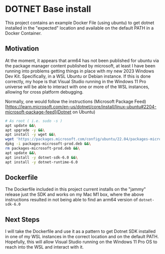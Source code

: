 # DOTNET Base install

This project contains an example Docker File (using ubuntu) to get
dotnet installed in the "expected" location and available on
the default PATH in a Docker Container.

## Motivation
At the moment, it appears that arm64 has not been published for
ubuntu via the package manager content published by microsoft,
at least I have been running into problems getting things in place
with my new 2023 Windows Dev Kit.  Specifically, in a WSL Ubuntu
or Debian instance.  If this is done correctly, my hope is that
Visual Studio running in the Windows 11 Pro universe will be able
to interact with one or more of the WSL instances, allowing for
cross platform debugging.

Normally, one would follow the instructions (Microsoft Package Feed)
[https://learn.microsoft.com/en-us/dotnet/core/install/linux-ubuntu#2204-microsoft-package-feed](Dotnet on Ubuntu)
```bash
# As root ( i.e. sudo -s )
apt update &&\
apt upgrade -y &&\
apt install -y wget &&\
wget 'https://packages.microsoft.com/config/ubuntu/22.04/packages-microsoft-prod.deb' -O packages-microsoft-prod.deb &&\
dpkg -i packages-microsoft-prod.deb &&\
rm packages-microsoft-prod.deb &&\
apt update &&\
apt install -y dotnet-sdk-6.0 &&\
apt install -y dotnet-runtime-6.0
```

## Dockerfile
The Dockerfile included in this project current installs on the "jammy" release just the SDK and works
on my Mac M1 box, where the above instructions resulted in not being able to find an arm64 version of `dotnet-sdk-6.0`

## Next Steps
I will take the Dockerfile and use it as a pattern to get Dotnet SDK installed in one of my WSL instances in
the correct location and on the default PATH.  Hopefully, this will allow Visual Studio running on the Windows 11 Pro
OS to reach into the WSL and interact with it.
